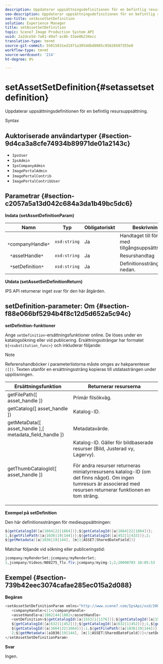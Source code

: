 ```yaml
---
description: Uppdaterar uppsättningsdefinitionen för en befintlig resursuppsättning.
seo-description: Uppdaterar uppsättningsdefinitionen för en befintlig resursuppsättning.
seo-title: setAssetSetDefinition
solution: Experience Manager
title: setAssetSetDefinition
topic: Scene7 Image Production System API
uuid: 2a2dce5d-7a01-49af-ac8b-33ae0b234ecc
translation-type: tm+mt
source-git-commit: 55015831ed1971a305ddbd8085c95626507355e0
workflow-type: tm+mt
source-wordcount: '214'
ht-degree: 0%

---
```



# setAssetSetDefinition{#setassetsetdefinition}

Uppdaterar uppsättningsdefinitionen för en befintlig resursuppsättning.

Syntax

## Auktoriserade användartyper {#section-9d4ca3a8cfe74934b89971de01a2143c}

* `IpsUser`
* `IpsAdmin`
* `IpsCompanyAdmin`
* `ImagePortalAdmin`
* `ImagePortalContrib`
* `ImagePortalContribUser`

## Parametrar {#section-c2057a5a13d042c684a3da1b49bc5dc6}

**Indata (setAssetDefinitionParam)**

| Namn | Typ | Obligatoriskt | Beskrivning |
|---|---|---|---|
| ` *`companyHandle`*` | `xsd:string` | Ja | Handtaget till företaget med tillgångsuppsättningen. |
| ` *`assetHandle`*` | `xsd:string` | Ja | Resurshandtag |
| ` *`setDefinition`*` | `xsd:string` | Ja | Definitionssträng. Se nedan. |

**Utdata (setAssetSetDefinitionReturn)**

IPS API returnerar inget svar för den här åtgärden.

## setDefinition-parameter: Om {#section-f88e066bf5294b4f8c12d5d652a5c94c}

**setDefinition-funktioner**

Ange `setDefinition`-ersättningsfunktioner online. De löses under en katalogsökning eller vid publicering. Ersättningssträngar har formatet `${<substitution_func>}` och inkluderar följande:

>[!NOTE]
>
>Referenshandböcker i parameterlistorna måste omges av hakparenteser `([])`. Texten utanför en ersättningssträng kopieras till utdatasträngen under upplösningen.

<table id="table_A93D2C273B694C289208AA926B2597CD"> 
 <thead> 
  <tr> 
   <th colname="col1" class="entry"> Ersättningsfunktion </th> 
   <th colname="col2" class="entry"> Returnerar resurserna </th> 
  </tr> 
 </thead>
 <tbody> 
  <tr> 
   <td colname="col1"> <span class="codeph"> getFilePath([  <span class="varname"> asset_handle  </span>])  </span> </td> 
   <td colname="col2"> Primär filsökväg. </td> 
  </tr> 
  <tr> 
   <td colname="col1"> <span class="codeph"> getCatalog([  <span class="varname"> asset_handle  </span>])  </span> </td> 
   <td colname="col2"> Katalog-ID. </td> 
  </tr> 
  <tr> 
   <td colname="col1"> <span class="codeph"> getMetaData([  <span class="varname"> asset_handle  </span>],[  <span class="varname"> metadata_field_handle  </span>])  </span> </td> 
   <td colname="col2"> Metadatavärde. </td> 
  </tr> 
  <tr> 
   <td colname="col1"> <span class="codeph"> getThumbCatalogId([  <span class="varname"> asset_handle  </span>])  </span> </td> 
   <td colname="col2"> Katalog-ID. Gäller för bildbaserade resurser (Bild, Justerad vy, Lagervy). <p>För andra resurser returneras miniatyrresursens katalog-ID (om det finns något). Om ingen tumresurs är associerad med resursen returnerar funktionen en tom sträng. </p> </td> 
  </tr> 
 </tbody> 
</table>

**Exempel på setDefinition**

Den här definitionssträngen för medieuppsättningen:

```java
${getCatalogId([a|1664|22|1664])};${getCatalogId([a|1664|22|1664])}; 
1,${getFilePath([a|1036|19|144])};${getCatalogId([a|452|1|433])};2; 
${getMetadata([a|1036|19|144], [m|1|ASSET|SharedDateField])}
```

Matchar följande vid sökning eller publiceringstid:

```java
jcompany/myRenderSet;jcompany/myRenderSet; 
1,jcompany/Videos/N08275_flv.flv;jcompany/myimg-1;2;20090703 10:05:53
```

## Exempel {#section-739b42eec3074cafae285ec015a2d088}

**Begäran**

```java
<setAssetSetDefinitionParam xmlns="http://www.scene7.com/IpsApi/xsd/2009-07-31"> 
   <companyHandle>c|1</companyHandle> 
   <assetHandle>a|1802|44|1802</assetHandle> 
   <setDefinition>${getCatalogId([a|1553|1|1176])};${getCatalogId([a|1553|1|1176])};1;img1, 
   ${getCatalogId([a|632|1|452])};${getCatalogId([a|632|1|452])};1,${getCatalogId([a|1664|22|1664])}; 
   ${getCatalogId([a|1664|22|1664])};1,${getFilePath([a|1036|19|144])};${getCatalogId([ a|452|1|433])}; 
   2;${getMetadata([a1036|19|144], [m|1|ASSET|SharedDateField])}</setDefinition> 
</setAssetSetDefinitionParam>
```

**Svar**

Ingen.
